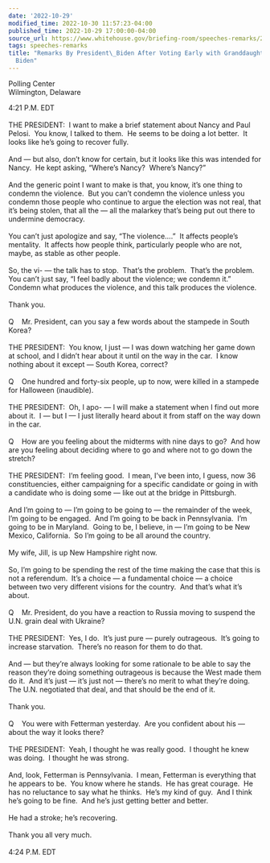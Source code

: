 ```yaml
---
date: '2022-10-29'
modified_time: 2022-10-30 11:57:23-04:00
published_time: 2022-10-29 17:00:00-04:00
source_url: https://www.whitehouse.gov/briefing-room/speeches-remarks/2022/10/29/remarks-by-president-biden-after-voting-early-with-granddaughter-natalie-biden/
tags: speeches-remarks
title: "Remarks By President\_Biden After Voting Early with Granddaughter Natalie\_\
  Biden"
---
```

 
Polling Center  
Wilmington, Delaware

4:21 P.M. EDT  
   
THE PRESIDENT:  I want to make a brief statement about Nancy and Paul
Pelosi.  You know, I talked to them.  He seems to be doing a lot
better.  It looks like he’s going to recover fully.   
   
And — but also, don’t know for certain, but it looks like this was
intended for Nancy.  He kept asking, “Where’s Nancy?  Where’s Nancy?”  
   
And the generic point I want to make is that, you know, it’s one thing
to condemn the violence.  But you can’t condemn the violence unless you
condemn those people who continue to argue the election was not real,
that it’s being stolen, that all the — all the malarkey that’s being put
out there to undermine democracy.   
   
You can’t just apologize and say, “The violence….”  It affects people’s
mentality.  It affects how people think, particularly people who are
not, maybe, as stable as other people.   
   
So, the vi- — the talk has to stop.  That’s the problem.  That’s the
problem.  You can’t just say, “I feel badly about the violence; we
condemn it.”  Condemn what produces the violence, and this talk produces
the violence.  
   
Thank you.  
   
Q    Mr. President, can you say a few words about the stampede in South
Korea?  
   
THE PRESIDENT:  You know, I just — I was down watching her game down at
school, and I didn’t hear about it until on the way in the car.  I know
nothing about it except — South Korea, correct?  
   
Q    One hundred and forty-six people, up to now, were killed in a
stampede for Halloween (inaudible).  
   
THE PRESIDENT:  Oh, I apo- — I will make a statement when I find out
more about it.  I — but I — I just literally heard about it from staff
on the way down in the car.  
   
Q    How are you feeling about the midterms with nine days to go?  And
how are you feeling about deciding where to go and where not to go down
the stretch?  
   
THE PRESIDENT:  I’m feeling good.  I mean, I’ve been into, I guess, now
36 constituencies, either campaigning for a specific candidate or going
in with a candidate who is doing some — like out at the bridge in
Pittsburgh.   
   
And I’m going to — I’m going to be going to — the remainder of the week,
I’m going to be engaged.  And I’m going to be back in Pennsylvania.  I’m
going to be in Maryland.  Going to be, I believe, in — I’m going to be
New Mexico, California.  So I’m going to be all around the country.   
   
My wife, Jill, is up New Hampshire right now.   
   
So, I’m going to be spending the rest of the time making the case that
this is not a referendum.  It’s a choice — a fundamental choice — a
choice between two very different visions for the country.  And that’s
what it’s about.  
   
Q    Mr. President, do you have a reaction to Russia moving to suspend
the U.N. grain deal with Ukraine?   
   
THE PRESIDENT:  Yes, I do.  It’s just pure — purely outrageous.  It’s
going to increase starvation.  There’s no reason for them to do that.   
   
And — but they’re always looking for some rationale to be able to say
the reason they’re doing something outrageous is because the West made
them do it.  And it’s just — it’s just not — there’s no merit to what
they’re doing.  The U.N. negotiated that deal, and that should be the
end of it.   
   
Thank you.  
   
Q    You were with Fetterman yesterday.  Are you confident about his —
about the way it looks there?  
   
THE PRESIDENT:  Yeah, I thought he was really good.  I thought he knew
was doing.  I thought he was strong.   
   
And, look, Fetterman is Pennsylvania.  I mean, Fetterman is everything
that he appears to be.  You know where he stands.  He has great
courage.  He has no reluctance to say what he thinks.  He’s my kind of
guy.  And I think he’s going to be fine.  And he’s just getting better
and better.   
   
He had a stroke; he’s recovering.  
   
Thank you all very much.  
   
4:24 P.M. EDT 
